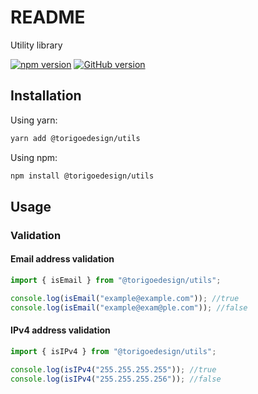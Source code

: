 # README

Utility library

[![npm version](https://badge.fury.io/js/%40torigoedesign%2Futils.svg)](https://badge.fury.io/js/%40torigoedesign%2Futils)
[![GitHub version](https://badge.fury.io/gh/kiyotd%2Ftorigoedesign-utils.svg)](https://badge.fury.io/gh/kiyotd%2Ftorigoedesign-utils)

## Installation

Using yarn:

```bash
yarn add @torigoedesign/utils
```

Using npm:

```bash
npm install @torigoedesign/utils
```

## Usage

### Validation

#### Email address validation

```typescript
import { isEmail } from "@torigoedesign/utils";

console.log(isEmail("example@example.com")); //true
console.log(isEmail("example@exam@ple.com")); //false
```

#### IPv4 address validation

```typescript
import { isIPv4 } from "@torigoedesign/utils";

console.log(isIPv4("255.255.255.255")); //true
console.log(isIPv4("255.255.255.256")); //false
```
